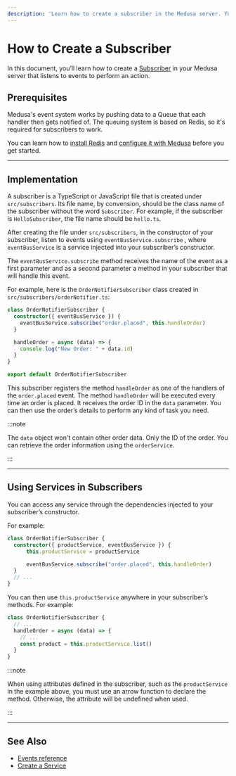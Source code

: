 ```yaml
---
description: 'Learn how to create a subscriber in the Medusa server. You can use subscribers to implement functionalities like sending an order confirmation email.'
---
```


# How to Create a Subscriber

In this document, you’ll learn how to create a [Subscriber](overview.md) in your Medusa server that listens to events to perform an action.

## Prerequisites

Medusa's event system works by pushing data to a Queue that each handler then gets notified of. The queuing system is based on Redis, so it's required for subscribers to work.

You can learn how to [install Redis](../../../tutorial/0-set-up-your-development-environment.mdx#redis) and [configure it with Medusa](../../../usage/configurations.md#redis) before you get started.

---

## Implementation

A subscriber is a TypeScript or JavaScript file that is created under `src/subscribers`. Its file name, by convension, should be the class name of the subscriber without the word `Subscriber`. For example, if the subscriber is `HelloSubscriber`, the file name should be `hello.ts`.

After creating the file under `src/subscribers`, in the constructor of your subscriber, listen to events using `eventBusService.subscribe` , where `eventBusService` is a service injected into your subscriber’s constructor.

The `eventBusService.subscribe` method receives the name of the event as a first parameter and as a second parameter a method in your subscriber that will handle this event.

For example, here is the `OrderNotifierSubscriber` class created in `src/subscribers/orderNotifier.ts`:

```ts title=src/subscribers/orderNotifier.ts
class OrderNotifierSubscriber {
  constructor({ eventBusService }) {
    eventBusService.subscribe("order.placed", this.handleOrder)
  }

  handleOrder = async (data) => {
    console.log("New Order: " + data.id)
  }
}

export default OrderNotifierSubscriber
```

This subscriber registers the method `handleOrder` as one of the handlers of the `order.placed` event. The method `handleOrder` will be executed every time an order is placed. It receives the order ID in the `data` parameter. You can then use the order’s details to perform any kind of task you need.

:::note

The `data` object won't contain other order data. Only the ID of the order. You can retrieve the order information using the `orderService`.

:::

---

## Using Services in Subscribers

You can access any service through the dependencies injected to your subscriber’s constructor.

For example:

```ts
class OrderNotifierSubscriber {
  constructor({ productService, eventBusService }) {
      this.productService = productService

      eventBusService.subscribe("order.placed", this.handleOrder)
  }
  // ...
}
```

You can then use `this.productService` anywhere in your subscriber’s methods. For example:

```ts
class OrderNotifierSubscriber {
  // ...
  handleOrder = async (data) => {
    // ...
    const product = this.productService.list()
  }
}
```

:::note

When using attributes defined in the subscriber, such as the `productService` in the example above, you must use an arrow function to declare the method. Otherwise, the attribute will be undefined when used.

:::

---

## See Also

- [Events reference](events-list.md)
- [Create a Service](../services/create-service)
